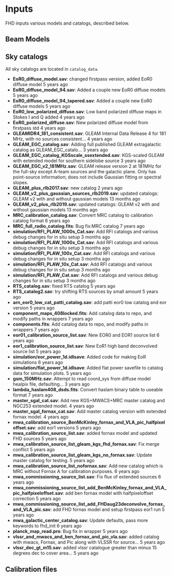 # Inputs <br />
FHD inputs various models and catalogs, described below.

## Beam Models <br />

## Sky catalogs <br />
All sky catalogs are located in `catalog_data`.

* **EoR0_diffuse_model.sav**:	changed firstpass version, added EoR0 diffuse model	5 years ago
* **EoR0_diffuse_model_94.sav**:	Added a couple new EoR0 diffuse models	5 years ago
* **EoR0_diffuse_model_94_tapered.sav**:	Added a couple new EoR0 diffuse models	5 years ago
* **EoR0_low_polarized_diffuse.sav**:	Low band polarized diffuse maps in Stokes I and Q added	4 years ago
* **EoR0_polarized_diffuse.sav**:	New polarized diffuse model from firstpass std	4 years ago
* **GLEAMIDR4_181_consistent.sav**:	GLEAM Internal Data Release 4 for 181 MHz, with no sources consistent…	4 years ago
* **GLEAM_EGC_catalog.sav**:	Adding full published GLEAM extragalactic catalog as GLEAM_EGC_catalo…	3 years ago
* **GLEAM_EGC_catalog_KGSscale_ssextended.sav**:	KGS-scaled GLEAM with extended model for southern sidelobe source	3 years ago
* **GLEAM_EGC_v2_181MHz.sav**:	GLEAM release version 2 at 181MHz for the full-sky except A-team sources and the galactic plane. Only has point-source information; does not include Gaussian fitting or spectral slopes.
* **GLEAM_plus_rlb2017.sav**:	new catalog	2 years ago
* **GLEAM_v2_plus_gaussian_sources_rlb2019.sav**:	updated catalogs: GLEAM v2 with and without gaussian models	13 months ago
* **GLEAM_v2_plus_rlb2019.sav**:	updated catalogs: GLEAM v2 with and without gaussian models	13 months ago
* **MRC_calibration_catalog.sav**:	Convert MRC catalog to calibration catalog format	6 years ago
* **MRC_full_radio_catalog.fits**:	Bug fix:MRC catalog	7 years ago
* **simulation/RFI_PLAW_1000s_Cat.sav**:	Add RFI catalogs and various debug changes for in situ setup	3 months ago
* **simulation/RFI_PLAW_1000x_Cat.sav**:	Add RFI catalogs and various debug changes for in situ setup	3 months ago
* **simulation/RFI_PLAW_100x_Cat.sav**:	Add RFI catalogs and various debug changes for in situ setup	3 months ago
* **simulation/RFI_PLAW_10x_Cat.sav**:	Add RFI catalogs and various debug changes for in situ setup	3 months ago
* **simulation/RFI_PLAW_Cat.sav**:	Add RFI catalogs and various debug changes for in situ setup	3 months ago
* **RTS_catalog.sav**:	fixed RTS catalog	5 years ago
* **RTS_catalog2.sav**:	try shifting RTS sources by small amount	5 years ago
* **arn_eor0_low_cat_patti_catalog.sav**:	add patti eor0 low catalog and eor version	5 years ago
* **component_maps_408locked.fits**:	Add catalog data to repo, and modify paths in wrappers	7 years ago
* **components.fits**:	Add catalog data to repo, and modify paths in wrappers	7 years ago
* **eor01_calibration_source_list.sav**:	New EOR0 and EOR1 source list	6 years ago
* **eor1_calibration_source_list.sav**:	New EoR1 high band deconvolved source list	5 years ago
* **simulation/eor_power_1d.idlsave**:	Added code for making EoR simulations	6 years ago
* **simulation/flat_power_1d.idlsave**:	Added flat power savefile to catalog data for simulation plots.	5 years ago
* **gsm_150MHz.sav**:	Attempt to read coord_sys from diffuse model healpix file, defaulting…	3 years ago
* **lambda_haslam408_dsds.fits**:	Convert haslam binary table to useable format	7 years ago
* **master_sgal_cat.sav**:	Add new KGS+MWACS+MRC master catalog and NGC253 extended model.	4 years ago
* **master_sgal_fornax_cat.sav**:	Add master catalog version with extended fornax model.	4 years ago
* **mwa_calibration_source_BenMcKinley_fornax_and_VLA_pic_halfpixeloffset.sav**:	add eor1 versions	5 years ago
* **mwa_calibration_source_list.sav**:	added fornax model and updated FHD sources	5 years ago
* **mwa_calibration_source_list_gleam_kgs_fhd_fornax.sav**:	Fix merge conflict	5 years ago
* **mwa_calibration_source_list_gleam_kgs_no_fornax.sav**:	Update master catalog for testing.	5 years ago
* **mwa_calibration_source_list_nofornax.sav**:	Add new catalog which is MRC without Fornax A for calibration purposes.	6 years ago
* **mwa_commissioning_source_list.sav**:	Fix flux of extended sources	6 years ago
* **mwa_commissioning_source_list_add_BenMcKinley_fornax_and_VLA_pic_halfpixeloffset.sav**:	add ben fornax model with halfpixeloffset correction	5 years ago
* **mwa_commissioning_source_list_add_FHDaug23deconvolve_fornax_and_VLA_pic.sav**:	add FHD fornax model and setup firstpass eor1 run	5 years ago
* **mwa_galactic_center_catalog.sav**:	Update defaults, pass more keywords to fhd_init	6 years ago
* **planck_map_read.pro**:	Bug fix in wrapper	5 years ago
* **vlssr_and_mwacs_and_ben_fornax_and_pic_vla.sav**:	added catalog with mwacs, Fornax, and Pic along with VLSSR for source…	5 years ago
* **vlssr_dec_gt_m15.sav**:	added vlssr catalogue greater than minus 15 degrees dec to cover area…	5 years ago


## Calibration files <br />
